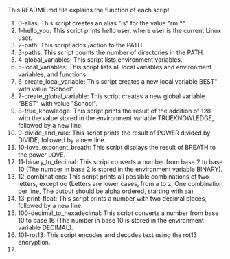 This README.md file explains the function of each script
1. 0-alias: This script creates an alias "ls" for the value "rm *"
2. 1-hello_you: This script prints hello user, where user is the current Linux user.
3. 2-path: This script adds /action to the PATH.
4. 3-paths: This script counts the number of directories in the PATH.
5. 4-global_variables: This script lists environment variables.
6. 5-local_variables: This script lists all local variables and environment variables, and functions.
7. 6-create_local_variable: This script creates a new local variable BEST" with value "School".
8. 7-create_global_variable: This script creates a new global variable "BEST" with value "School".  
9. 8-true_knowledge: This script prints the result of the addition of 128 with the value stored in the environment variable TRUEKNOWLEDGE, followed by a new line.
10. 9-divide_and_rule: This script prints the result of POWER divided by DIVIDE, followed by a new line.
11. 10-love_exponent_breath: This script displays the result of BREATH to the power LOVE.   
12. 11-binary_to_decimal: This script converts a number from base 2 to base 10 (The number in base 2 is stored in the environment variable BINARY). 
13. 12-combinations: This script prints all possible combinations of two letters, except oo (Letters are lower cases, from a to z, One combination per line, The output should be alpha ordered, starting with aa)
14. 13-print_float: This script prints a number with two decimal places, followed by a new line.
15. 100-decimal_to_hexadecimal: This script converts a number from base 10 to base 16 (The number in base 10 is stored in the environment variable DECIMAL).
16. 101-rot13: This script encodes and decodes text using the rot13 encryption.
17. 
